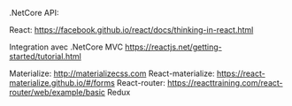 .NetCore
    API:

React:
https://facebook.github.io/react/docs/thinking-in-react.html

Integration avec .NetCore MVC
https://reactjs.net/getting-started/tutorial.html

Materialize: http://materializecss.com
React-materialize: https://react-materialize.github.io/#/forms
React-router: https://reacttraining.com/react-router/web/example/basic
Redux
